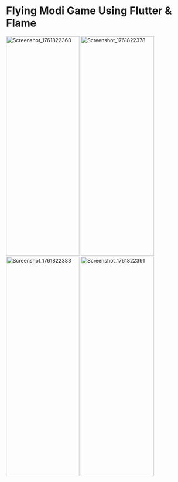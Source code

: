 # Flying Modi Game Using Flutter & Flame

<img width="200" height="600" alt="Screenshot_1761822368" src="https://github.com/user-attachments/assets/274058dc-9603-4290-9290-67b69e146f85" />
<img width="200" height="600" alt="Screenshot_1761822378" src="https://github.com/user-attachments/assets/f769fcf9-2743-42ad-b717-5bba4daa2e79" />
<img width="200" height="600" alt="Screenshot_1761822383" src="https://github.com/user-attachments/assets/b42bfc63-91c9-4382-a80a-80fc260799da" />
<img width="200" height="600" alt="Screenshot_1761822391" src="https://github.com/user-attachments/assets/f12cce0a-b6ce-45b0-b15d-55b29cde598e" />
